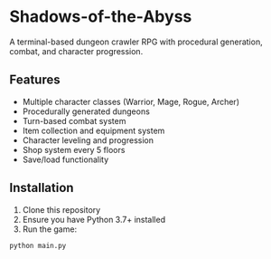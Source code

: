 # Shadows-of-the-Abyss

A terminal-based dungeon crawler RPG with procedural generation, combat, and character progression.

## Features

- Multiple character classes (Warrior, Mage, Rogue, Archer)
- Procedurally generated dungeons
- Turn-based combat system
- Item collection and equipment system
- Character leveling and progression
- Shop system every 5 floors
- Save/load functionality

## Installation

1. Clone this repository
2. Ensure you have Python 3.7+ installed
3. Run the game:

```bash
python main.py
